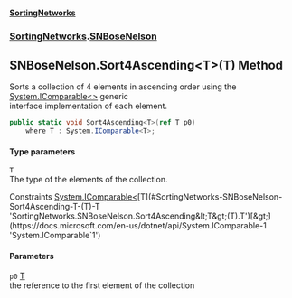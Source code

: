 #### [SortingNetworks](./index.md 'index')
### [SortingNetworks](./SortingNetworks.md 'SortingNetworks').[SNBoseNelson](./SortingNetworks-SNBoseNelson.md 'SortingNetworks.SNBoseNelson')
## SNBoseNelson.Sort4Ascending&lt;T&gt;(T) Method
Sorts a collection of 4 elements in ascending order using the [System.IComparable&lt;&gt;](https://docs.microsoft.com/en-us/dotnet/api/System.IComparable-1 'System.IComparable`1') generic  
interface implementation of each element.  
```csharp
public static void Sort4Ascending<T>(ref T p0)
    where T : System.IComparable<T>;
```
#### Type parameters
<a name='SortingNetworks-SNBoseNelson-Sort4Ascending-T-(T)-T'></a>
`T`  
The type of the elements of the collection.  

Constraints [System.IComparable&lt;](https://docs.microsoft.com/en-us/dotnet/api/System.IComparable-1 'System.IComparable`1')[T](#SortingNetworks-SNBoseNelson-Sort4Ascending-T-(T)-T 'SortingNetworks.SNBoseNelson.Sort4Ascending&lt;T&gt;(T).T')[&gt;](https://docs.microsoft.com/en-us/dotnet/api/System.IComparable-1 'System.IComparable`1')  
  
#### Parameters
<a name='SortingNetworks-SNBoseNelson-Sort4Ascending-T-(T)-p0'></a>
`p0` [T](#SortingNetworks-SNBoseNelson-Sort4Ascending-T-(T)-T 'SortingNetworks.SNBoseNelson.Sort4Ascending&lt;T&gt;(T).T')  
the reference to the first element of the collection  
  
